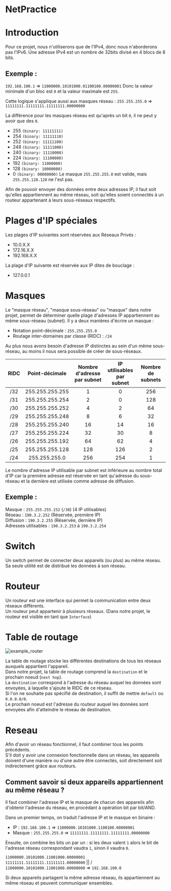# NetPractice

Introduction
============

Pour ce projet, nous n'utiliserons que de l'IPv4, donc nous n'aborderons pas l'IPv6.
Une adresse IPv4 est un nombre de 32bits divisé en 4 blocs de 8 bits.

Exemple :
---------

`192.168.100.1` => `11000000.10101000.01100100.00000001`
Donc la valeur minimale d'un bloc est `0` et la valeur maximale est `255`.

Cette logique s'applique aussi aux masques réseau :
`255.255.255.0` => `11111111.11111111.11111111.00000000`

La différence pour les masques réseau est qu'après un bit `0`, il ne peut y avoir que des `0`.
- 255 `(binary: 11111111)`
- 254 `(binary: 11111110)`
- 252 `(binary: 11111100)`
- 248 `(binary: 11111000)`
- 240 `(binary: 11110000)`
- 224 `(binary: 11100000)`
- 192 `(binary: 11000000)`
- 128 `(binary: 10000000)`
- 0 `(binary: 00000000)`
Le masque `255.255.255.0` est valide, mais `255.255.128.128` ne l'est pas.

Afin de pouvoir envoyer des données entre deux adresses IP, il faut soit qu'elles appartiennent au même réseau, soit qu'elles soient connectés à un routeur appartenant à leurs sous-réseaux respectifs.

Plages d'IP spéciales
=====================

Les plages d'IP suivantes sont réservées aux Réseaux Privés :
- 10.0.X.X
- 172.16.X.X
- 192.168.X.X

La plage d'IP suivante est réservée aux IP dites de bouclage :
- 127.0.0.1

Masques
=======

Le "masque réseau", "masque sous-réseau" ou "masque" dans notre projet, permet de déterminer quelle plage d'adresses IP appartiennent au même sous-réseau (subnet).
Il y a deux manières d'écrire un masque :
- Notation point-décimale : `255.255.255.0`
- Routage inter-domaines par classe (RIDC) : `/24`

Au plus nous avons besoin d'adresse IP distinctes au sein d'un même sous-réseau, au moins il nous sera possible de créer de sous-réseaux.

| RIDC | Point-décimale | Nombre d'adresse<br /> par subnet | IP utilisables <br /> par subnet | Nombre de subnets |
| :---: | :-----------: | :---: | :---: | :---: |
| /32 | 255.255.255.255 | 1 | 0 | 256 |
| /31 | 255.255.255.254 | 2 | 0 | 128 |
| /30 | 255.255.255.252 | 4 | 2 | 64 |
| /29 | 255.255.255.248 | 8 | 6 | 32 |
| /28 | 255.255.255.240 | 16 | 14 | 16 |
| /27 | 255.255.255.224 | 32 | 30 | 8 |
| /26 | 255.255.255.192 | 64 | 62 | 4 |
| /25 | 255.255.255.128 | 128 | 126 | 2 |
| /24 | 255.255.255.0 | 256 | 254 | 1 |

Le nombre d'adresse IP utilisable par subnet est inférieure au nombre total d'IP car la première adresse est réservée en tant qu'adresse du sous-réseau et la dernière est utilisée comme adresse de diffusion.

Exemple :
---------

Masque : `255.255.255.252` (`/30`) (4 IP utilisables)<br>
Réseau : `190.3.2.252` (Réservée, première IP)<br>
Diffusion : `190.3.2.255` (Réservée, dernière IP)<br>
Adresses utilisables : `190.3.2.253` à `190.3.2.254`

Switch
======

Un switch permet de connecter deux appareils (ou plus) au même réseau.<br>
Sa seule utilité est de distribué les données à son réseau.<br>

Routeur
=======

Un routeur est une interface qui permet la communication entre deux réseaux différents.<br>
Un routeur peut appartenir à plusieurs réseaux. (Dans notre projet, le routeur est visible en tant que `Interface`)<br>

Table de routage
================

![example_router](https://github.com/tblaase/Net_Practice/blob/main/readme_additions/router_example.png)

La table de routage stocke les différentes destinations de tous les réseaux auxquels appartient l'appareil.<br>
Dans notre projet, la table de routage comprend la `destination` et le prochain noeud (`next hop`).<br>
La `destination` correspond à l'adresse du réseau auquel les données sont envoyées, à laquelle s'ajoute le RIDC de ce réseau.<br>
Si l'on ne souhaite pas spécifié de destination, il suffit de mettre `default` ou `0.0.0.0/0`.<br>
Le prochain noeud est l'adresse du routeur auquel les données sont envoyées afin d'atteindre le réseau de destination.

Reseau
======

Afin d'avoir un réseau fonctionnel, il faut combiner tous les points précédents.<br>
S'il doit y avoir une connexion fonctionnelle dans un réseau, les appareils doivent d'une manière ou d'une autre être connectés, soit directement soit indirectement grâce aux routeurs.

Comment savoir si deux appareils appartiennent au même réseau ?
------

Il faut combiner l'adresse IP et le masque de chacun des appareils afin d'obtenir l'adresse du réseau, en procédant à opération bit par bit/AND.

Dans un premier temps, on traduit l'adresse IP et le masque en binaire :

- IP : `192.168.100.1` => `11000000.10101000.1100100.00000001`
- Masque : `255.255.255.0` => `11111111.11111111.11111111.00000000`

Ensuite, on combine les bits un par un : si les deux valent `1` alors le bit de l'adresse réseau correspondant vaudra `1`, sinon il vaudra `0`.

`11000000.10101000.11001000.00000001`
`11111111.11111111.11111111.00000000`
				||
				\/
`11000000.10101000.11001000.00000000`
=> `192.168.100.0`

Si deux appareils partagent la même adresse réseau, ils appartiennent au même réseau et peuvent communiquer ensembles.
